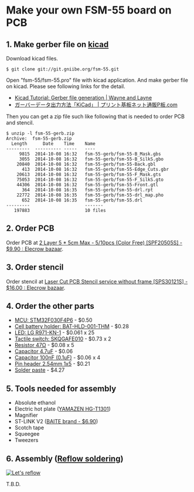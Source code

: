 # Make your own FSM-55 board on PCB

## 1. Make gerber file on [kicad](http://www.kicad-pcb.org/)

Download kicad files.

```
$ git clone git://git.gniibe.org/fsm-55.git
```

Open "fsm-55/fsm-55.pro" file with kicad application. And make gerber file on kicad. Please see following links for the detail.

* [Kicad Tutorial: Gerber file generation | Wayne and Layne](https://www.wayneandlayne.com/blog/2013/02/27/kicad-tutorial-gerber-file-generation/)
* [ガーバーデータ出力方法「KiCad」 | プリント基板ネット通販P板.com](http://www.p-ban.com/gerber/kicad.html)

Then you can get a zip file such like following that is needed to order PCB and stencil.

```
$ unzip -l fsm-55-gerb.zip
Archive:  fsm-55-gerb.zip
  Length      Date    Time    Name
---------  ---------- -----   ----
     9815  2014-10-08 16:32   fsm-55-gerb/fsm-55-B_Mask.gbs
     3055  2014-10-08 16:32   fsm-55-gerb/fsm-55-B_SilkS.gbo
    20840  2014-10-08 16:32   fsm-55-gerb/fsm-55-Back.gbl
      413  2014-10-08 16:32   fsm-55-gerb/fsm-55-Edge_Cuts.gbr
    20613  2014-10-08 16:32   fsm-55-gerb/fsm-55-F_Mask.gts
    75053  2014-10-08 16:32   fsm-55-gerb/fsm-55-F_SilkS.gto
    44306  2014-10-08 16:32   fsm-55-gerb/fsm-55-Front.gtl
      364  2014-10-08 16:35   fsm-55-gerb/fsm-55-drl.rpt
    22772  2014-10-08 16:35   fsm-55-gerb/fsm-55-drl_map.pho
      652  2014-10-08 16:35   fsm-55-gerb/fsm-55.drl
---------                     -------
   197883                     10 files
```

## 2. Order PCB

Order PCB at [2 Layer 5 * 5cm Max - 5/10pcs (Color Free) [SPF20505S] - $9.90 : Elecrow bazaar](http://www.elecrow.com/2-layer-5-5cm-max-510pcs-color-free-p-418.html).

## 3. Order stencil

Order stencil at [Laser Cut PCB Stencil service without frame [SPS30121S] - $16.00 : Elecrow bazaar](http://www.elecrow.com/laser-cut-pcb-stencil-service-without-frame-p-869.html).

## 4. Order the other parts

* [MCU: STM32F030F4P6](http://www.aliexpress.com/w/wholesale-STM32F030F4P6.html) - $0.50
* [Cell battery holder: BAT-HLD-001-THM](http://www.mouser.jp/ProductDetail/Linx-Technologies/BAT-HLD-001-THM/?Linx-Technologies%2fBAT-HLD-001-THM%2f&qs=sGAEpiMZZMtT9MhkajLHrtLdadThLjMV00SR3w%2f8BL4%3d) - $0.28
* [LED: LG R971-KN-1](http://www.mouser.jp/ProductDetail/Osram-Opto-Semiconductor/LG-R971-KN-1/?Osram-Opto-Semiconductor%2fLG-R971-KN-1%2f&qs=%2fha2pyFaduhGIbxpHp5T4KdFZX%2fz3gP6qixqD3%2flaOb8MwcpKKfsGw%3d%3d) - $0.061 x 25
* [Tactile switch: SKQGAFE010](http://www.mouser.jp/ProductDetail/ALPS/SKQGAFE010/?ALPS%2fSKQGAFE010%2f&qs=%2fha2pyFadugelz7Lz2BJTQJWaWETzWHvv1Y2jLsd4zo%3d) - $0.73 x 2
* [Resistor 47Ω](http://www.mouser.jp/ProductDetail/Vishay-Dale/CRCW080547R0JNEA/?Vishay-Dale%2fCRCW080547R0JNEA%2f&qs=sGAEpiMZZMvdGkrng054txEw7b1YnvGuFYxJnz1RVXQ%3d) - $0.08 x 5
* [Capacitor 4.7uF](http://www.mouser.jp/ProductDetail/Vishay-Vitramon/VJ0805V475ZXQTW1BC/?qs=sGAEpiMZZMuMW9TJLBQkXmt5SQVoUrSJNAU8zZEgNqU%3d) - $0.06
* [Capacitor 100nF (0.1uF)](http://www.mouser.jp/ProductDetail/Vishay-Vitramon/VJ0603Y104JXQCW1BC/?Vishay-Vitramon%2fVJ0603Y104JXQCW1BC%2f&qs=sGAEpiMZZMuMW9TJLBQkXvlFzI1aRBtdrU1srwol6I4%3d) - $0.06 x 4
* [Pin header 2.54mm 1x5](http://www.mouser.jp/ProductDetail/Amphenol-Commercial-Products/G800MR303018E0/?qs=sGAEpiMZZMs%252bGHln7q6pm41Noaw7hCiyu9cuXCdBwDY%3d) - $0.21
* [Solder paste](http://www.aliexpress.com/wholesale?SearchText=solder+paste+xg-50) - $4.27

## 5. Tools needed for assembly

* Absolute ethanol
* Electric hot plate ([YAMAZEN HG-T1301](http://kakaku.com/item/K0000643271/))
* Magnifier
* ST-LINK V2 ([BAITE brand - $6.90](http://www.aliexpress.com/item/Free-Shipping-1SET-ST-Link-st-link-V2-for-STM8S-STM8L-STM32-Cortex-M0-Cortex-M3/1619197946.html))
* Scotch tape
* Squeegee
* Tweezers

## 6. Assembly ([Reflow soldering](http://en.wikipedia.org/wiki/Reflow_soldering))

[![Let's reflow](http://img.youtube.com/vi/prjB_myCwSY/2.jpg)](http://www.youtube.com/watch?v=prjB_myCwSY)

T.B.D.
